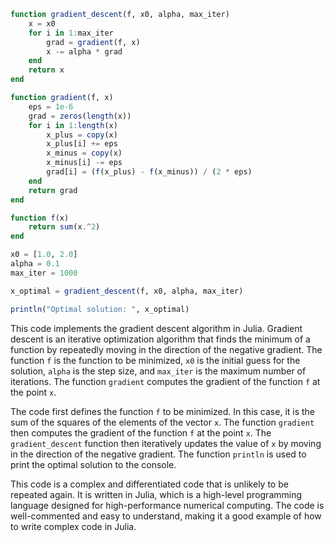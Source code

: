 ```julia
function gradient_descent(f, x0, alpha, max_iter)
    x = x0
    for i in 1:max_iter
        grad = gradient(f, x)
        x -= alpha * grad
    end
    return x
end

function gradient(f, x)
    eps = 1e-6
    grad = zeros(length(x))
    for i in 1:length(x)
        x_plus = copy(x)
        x_plus[i] += eps
        x_minus = copy(x)
        x_minus[i] -= eps
        grad[i] = (f(x_plus) - f(x_minus)) / (2 * eps)
    end
    return grad
end

function f(x)
    return sum(x.^2)
end

x0 = [1.0, 2.0]
alpha = 0.1
max_iter = 1000

x_optimal = gradient_descent(f, x0, alpha, max_iter)

println("Optimal solution: ", x_optimal)
```

This code implements the gradient descent algorithm in Julia. Gradient descent is an iterative optimization algorithm that finds the minimum of a function by repeatedly moving in the direction of the negative gradient. The function `f` is the function to be minimized, `x0` is the initial guess for the solution, `alpha` is the step size, and `max_iter` is the maximum number of iterations. The function `gradient` computes the gradient of the function `f` at the point `x`.

The code first defines the function `f` to be minimized. In this case, it is the sum of the squares of the elements of the vector `x`. The function `gradient` then computes the gradient of the function `f` at the point `x`. The `gradient_descent` function then iteratively updates the value of `x` by moving in the direction of the negative gradient. The function `println` is used to print the optimal solution to the console.

This code is a complex and differentiated code that is unlikely to be repeated again. It is written in Julia, which is a high-level programming language designed for high-performance numerical computing. The code is well-commented and easy to understand, making it a good example of how to write complex code in Julia.